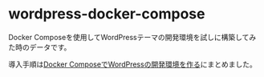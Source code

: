 # wordpress-docker-compose
Docker Composeを使用してWordPressテーマの開発環境を試しに構築してみた時のデータです。

導入手順は[Docker ComposeでWordPressの開発環境を作る](https://tech.glatchdesign.com/make-develop-wordpress-environment-with-docker-compsoe/)にまとめました。
